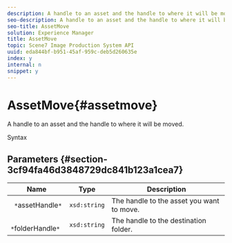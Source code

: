 ```yaml
---
description: A handle to an asset and the handle to where it will be moved.
seo-description: A handle to an asset and the handle to where it will be moved.
seo-title: AssetMove
solution: Experience Manager
title: AssetMove
topic: Scene7 Image Production System API
uuid: eda844bf-b951-45af-959c-deb5d260635e
index: y
internal: n
snippet: y
---
```


# AssetMove{#assetmove}

A handle to an asset and the handle to where it will be moved.

 Syntax 

## Parameters {#section-3cf94fa46d3848729dc841b123a1cea7}

|  Name  | Type  | Description  |
|---|---|---|
|  ` *`assetHandle`*`  | `xsd:string`  | The handle to the asset you want to move.  |
|  ` *`folderHandle`*`  | `xsd:string`  | The handle to the destination folder.  |

